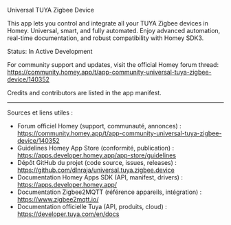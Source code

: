 Universal TUYA Zigbee Device

This app lets you control and integrate all your TUYA Zigbee devices in Homey. Universal, smart, and fully automated. Enjoy advanced automation, real-time documentation, and robust compatibility with Homey SDK3.

Status: In Active Development

For community support and updates, visit the official Homey forum thread:
https://community.homey.app/t/app-community-universal-tuya-zigbee-device/140352

Credits and contributors are listed in the app manifest.

---

Sources et liens utiles :
- Forum officiel Homey (support, communauté, annonces) :
  https://community.homey.app/t/app-community-universal-tuya-zigbee-device/140352
- Guidelines Homey App Store (conformité, publication) :
  https://apps.developer.homey.app/app-store/guidelines
- Dépôt GitHub du projet (code source, issues, releases) :
  https://github.com/dlnraja/universal.tuya.zigbee.device
- Documentation Homey Apps SDK (API, manifest, drivers) :
  https://apps.developer.homey.app/
- Documentation Zigbee2MQTT (référence appareils, intégration) :
  https://www.zigbee2mqtt.io/
- Documentation officielle Tuya (API, produits, cloud) :
  https://developer.tuya.com/en/docs


